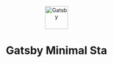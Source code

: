 <p align="center">
  <a href="https://www.gatsbyjs.com/?utm_source=starter&utm_medium=readme&utm_campaign=minimal-starter">
    <img alt="Gatsby" src="https://www.gatsbyjs.com/Gatsby-Monogram.svg" width="60" />
  </a>
</p>
<h1 align="center">
  Gatsby Minimal Sta

<!--

  import React, { useEffect, useRef, useState } from "react"
import styled from "styled-components"

const Wrapper = styled.div`
  position: absolute;
  inset: 0 0 0 0;
  overflow: hidden;

  > .right {
    overflow-x: hidden;
    overflow-y: auto;

    position: relative;
    height: 100%;
    float: right;
    max-width: 20vw;

    padding: 20px;
    background-color: lightcoral;

    > .spliter {
      position: absolute;
      top: -1px;
      bottom: 0;
      left: -2px;
      width: 4px;
      cursor: ew-resize;
      pointer-events: auto;
      z-index: 10;
      background-color: transparent;
      transition: background-color 200ms ease-out;

      &::after {
        bottom: 0;
        content: "";
        left: -2px;
        padding: 4px;
        position: absolute;
        right: 0;
        top: 0;
      }

      &:hover {
        background-color: black;
      }
    }
  }

  > .left {
    overflow-x: hidden;
    overflow-y: auto;

    box-sizing: border-box;
    height: 100%;
    overflow: hidden;
    padding: 10px;
    position: relative;
    background-color: lightgreen;
  }
`

const SplitView = ({
  children,
  float = "right",
  initialWidth = 300,
  maxWidth = 400,
  minWidth = 200,
  right = null,
  left = null,
}) => {
  const [width, setWidth] = useState(initialWidth)
  const refRoot = useRef(null)
  const refSpliter = useRef(null)

  useEffect(() => {
    const nodeSpliter = refSpliter.current
    const nodeRoot = refRoot.current

    const handleMouseDown = (event) => {
      console.log("mouse DOWN on spliter::after")
      window.addEventListener("mousemove", handleMouseMove)
      nodeRoot.style.userSelect = "none"
      nodeRoot.style.cursor = "ew-resize"
      nodeSpliter.style.backgroundColor = "black"
    }

    const handleMouseUp = (event) => {
      console.log("mouse UP on window")
      window.removeEventListener("mousemove", handleMouseMove)
      nodeRoot.style.userSelect = "initial"
      nodeRoot.style.cursor = "initial"
      nodeSpliter.style.backgroundColor = "transparent"
    }

    const handleMouseMove = (event) => {
      const rootRect = nodeRoot.getBoundingClientRect()
      // console.log("root rect :", rootRect)
      const nextWidth = rootRect.left + rootRect.width - event.clientX
      setWidth(nextWidth)
      // if (nextWidth < maxWidth || minWidth < nextWidth) {
      // console.log("nextWidth ", nextWidth)
      // }

      // setWidth((prevWidth) => {
      //   if (maxWidth < prevWidth || prevWidth < minWidth) return prevWidth
      //   else return nextWidth
      // })

      // console.log("mouse MOVE on window :", event.movementX)
      // setWidth((prevWidth) => {
      //   const nextWidth = prevWidth - event.movementX
      //   const viewportWidth = window.innerWidth
      //   if (nextWidth > viewportWidth / 2) {
      //     return prevWidth
      //   } else {
      //     return prevWidth - event.movementX
      //   }
      // })
      // console.log("root split view :", rect)
    }

    nodeSpliter.addEventListener("mousedown", handleMouseDown)
    window.addEventListener("mouseup", handleMouseUp)

    return () => {
      nodeSpliter.removeEventListener("mousedown", handleMouseDown)
      window.removeEventListener("mouseup", handleMouseUp)
    }
  }, [])

  return (
    <Wrapper ref={refRoot}>
      <div className="right" style={{ width }}>
        <div className="spliter" ref={refSpliter} />
        <h4>right content</h4>
        <p>
          Lorem ipsum dolor sit amet consectetur adipisicing elit. Minus quasi
          quis eius distinctio reiciendis dignissimos, iure, asperiores dolores
          sapiente nobis saepe quam repellat! Nam unde, dolore eius ratione
          mollitia esse beatae voluptatem.
        </p>
      </div>

      <div className="left">
        <div style={{ overflow: "auto" }}>
          <h4>left panel content</h4>
          <p>
            Lorem ipsum dolor sit amet consectetur adipisicing elit. Nihil
            eveniet soluta dolores odio similique magnam dolorum laboriosam.
            Distinctio quaerat laboriosam quae, rem cupiditate pariatur.
            Assumenda commodi harum laborum similique maxime consectetur
            exercitationem possimus repudiandae veniam aspernatur dignissimos
            esse consequatur labore in, distinctio architecto, soluta doloremque
            corrupti perferendis debitis nostrum quod illo cum hic. Omnis
            laboriosam possimus magnam eveniet adipisci vel consectetur!
            Voluptatibus quas quisquam dolorem non consequuntur libero ratione,
            facilis, sunt recusandae sequi explicabo laboriosam quod vitae
            accusamus temporibus neque. Natus nisi earum dolorem aspernatur,
            atque saepe quibusdam, distinctio molestias architecto quidem
            dignissimos dolor cumque consequatur odio consectetur ut eos!
          </p>
        </div>
      </div>
    </Wrapper>
  )
}

export default SplitView


 -->
